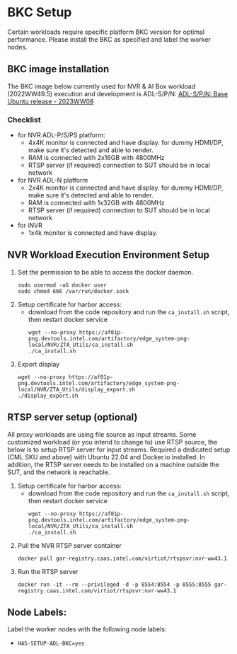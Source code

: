 # BKC Setup

Certain workloads require specific platform BKC version for optimal performance. Please install the BKC as specified and label the worker nodes.

## BKC image installation

The BKC image below currently used for NVR & AI Box workload (2022WW49.5) execution and development is ADL-S/P/N: [ADL-S/P/N: Base Ubuntu release - 2023WW08][ADL-S/P/N: Base Ubuntu release - 2023WW08]

### Checklist

- for NVR ADL-P/S/PS platform:
    - 4x4K monitor is connected and have display. for dummy HDMI/DP, make sure it's detected and able to render.
    - RAM is connected with 2x16GB with 4800MHz
    - RTSP server (if required) connection to SUT should be in local network
- for NVR ADL-N platform
    - 2x4K monitor is connected and have display. for dummy HDMI/DP, make sure it's detected and able to render.
    - RAM is connected with 1x32GB with 4800MHz
    - RTSP server (if required) connection to SUT should be in local network
- for iNVR
    - 1x4k monitor is connected and have display.

## NVR Workload Execution Environment Setup

1. Set the permission to be able to access the docker daemon.
    ```shell
    sudo usermod -aG docker user
    sudo chmod 666 /var/run/docker.sock
    ```
2. Setup certificate for harbor access:
    - download from the code repository and run the `ca_install.sh` script, then restart docker service
        ```shell
        wget --no-proxy https://af01p-png.devtools.intel.com/artifactory/edge_system-png-local/NVR/ZTA_Utils/ca_install.sh
        ./ca_install.sh
        ```
3. Export display
    ```shell
    wget --no-proxy https://af01p-png.devtools.intel.com/artifactory/edge_system-png-local/NVR/ZTA_Utils/display_export.sh
    ./display_export.sh
    ```

## RTSP server setup (optional)

All proxy workloads are using file source as input streams. Some customized workload (or you intend to change to) use RTSP source, the below is to setup RTSP server for input streams. Required a dedicated setup (CML SKU and above) with Ubuntu 22.04 and Docker.io installed. In addition, the RTSP server needs to be installed on a machine outside the SUT, and the network is reachable.

1. Setup certificate for harbor access:
    - download from the code repository and run the `ca_install.sh` script, then restart docker service
        ```shell
        wget --no-proxy https://af01p-png.devtools.intel.com/artifactory/edge_system-png-local/NVR/ZTA_Utils/ca_install.sh
        ./ca_install.sh
        ```
2. Pull the NVR RTSP server container
    ```shell
    docker pull gar-registry.caas.intel.com/virtiot/rtspsvr:nvr-ww43.1
    ```
3. Run the RTSP server
    ```shell
    docker run -it --rm --privileged -d -p 8554:8554 -p 8555:8555 gar-registry.caas.intel.com/virtiot/rtspsvr:nvr-ww43.1
    ```

## Node Labels:

Label the worker nodes with the following node labels:
- `HAS-SETUP-ADL-BKC=yes`


[ADL-S/P/N: Base Ubuntu release - 2023WW08]: https://wiki.ith.intel.com/pages/viewpage.action?pageId=2788293670